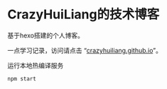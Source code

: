 # CrazyHuiLiang的技术博客

基于hexo搭建的个人博客。

一点学习记录，访问请点击 “[crazyhuiliang.github.io](https://crazyhuiliang.github.io)”。

运行本地热编译服务

```
npm start
```
